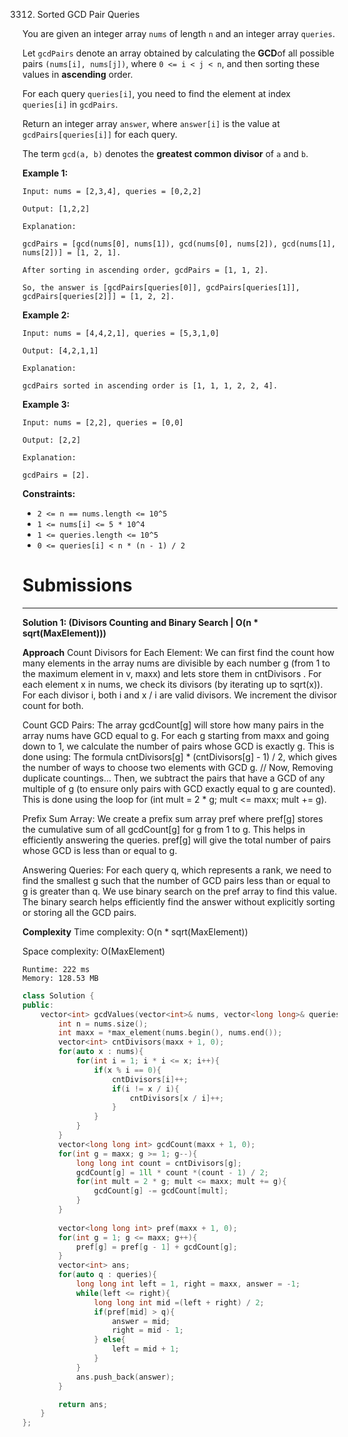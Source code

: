 3312. Sorted GCD Pair Queries

You are given an integer array `nums` of length `n` and an integer array `queries`.

Let `gcdPairs` denote an array obtained by calculating the **GCD**of all possible pairs `(nums[i], nums[j])`, where `0 <= i < j < n`, and then sorting these values in **ascending** order.

For each query `queries[i]`, you need to find the element at index `queries[i]` in `gcdPairs`.

Return an integer array `answer`, where `answer[i]` is the value at `gcdPairs[queries[i]]` for each query.

The term `gcd(a, b)` denotes the **greatest common divisor** of `a` and `b`.

 

**Example 1:**
```
Input: nums = [2,3,4], queries = [0,2,2]

Output: [1,2,2]

Explanation:

gcdPairs = [gcd(nums[0], nums[1]), gcd(nums[0], nums[2]), gcd(nums[1], nums[2])] = [1, 2, 1].

After sorting in ascending order, gcdPairs = [1, 1, 2].

So, the answer is [gcdPairs[queries[0]], gcdPairs[queries[1]], gcdPairs[queries[2]]] = [1, 2, 2].
```

**Example 2:**
```
Input: nums = [4,4,2,1], queries = [5,3,1,0]

Output: [4,2,1,1]

Explanation:

gcdPairs sorted in ascending order is [1, 1, 1, 2, 2, 4].
```

**Example 3:**
```
Input: nums = [2,2], queries = [0,0]

Output: [2,2]

Explanation:

gcdPairs = [2].
```
 

**Constraints:**

* `2 <= n == nums.length <= 10^5`
* `1 <= nums[i] <= 5 * 10^4`
* `1 <= queries.length <= 10^5`
* `0 <= queries[i] < n * (n - 1) / 2`

# Submissions
---
**Solution 1: (Divisors Counting and Binary Search | O(n * sqrt(MaxElement)))**

__Approach__
Count Divisors for Each Element:
We can first find the count how many elements in the array nums are divisible by each number g (from 1 to the maximum element in v, maxx) and lets store them in cntDivisors .
For each element x in nums, we check its divisors (by iterating up to sqrt(x)). For each divisor i, both i and x / i are valid divisors. We increment the divisor count for both.

Count GCD Pairs:
The array gcdCount[g] will store how many pairs in the array nums have GCD equal to g.
For each g starting from maxx and going down to 1, we calculate the number of pairs whose GCD is exactly g. This is done using:
The formula cntDivisors[g] * (cntDivisors[g] - 1) / 2, which gives the number of ways to choose two elements with GCD g.
// Now, Removing duplicate countings...
Then, we subtract the pairs that have a GCD of any multiple of g (to ensure only pairs with GCD exactly equal to g are counted).
This is done using the loop for (int mult = 2 * g; mult <= maxx; mult += g).

Prefix Sum Array:
We create a prefix sum array pref where pref[g] stores the cumulative sum of all gcdCount[g] for g from 1 to g. This helps in efficiently answering the queries.
pref[g] will give the total number of pairs whose GCD is less than or equal to g.

Answering Queries:
For each query q, which represents a rank, we need to find the smallest g such that the number of GCD pairs less than or equal to g is greater than q.
We use binary search on the pref array to find this value. The binary search helps efficiently find the answer without explicitly sorting or storing all the GCD pairs.

__Complexity__
Time complexity:
O(n * sqrt(MaxElement))

Space complexity:
O(MaxElement)

```
Runtime: 222 ms
Memory: 128.53 MB
```
```c++
class Solution {
public:
    vector<int> gcdValues(vector<int>& nums, vector<long long>& queries) {
        int n = nums.size();
        int maxx = *max_element(nums.begin(), nums.end());
        vector<int> cntDivisors(maxx + 1, 0);
        for(auto x : nums){
            for(int i = 1; i * i <= x; i++){
                if(x % i == 0){
                    cntDivisors[i]++;
                    if(i != x / i){
                        cntDivisors[x / i]++;
                    }
                }
            }
        }
        vector<long long int> gcdCount(maxx + 1, 0);
        for(int g = maxx; g >= 1; g--){
            long long int count = cntDivisors[g];
            gcdCount[g] = 1ll * count *(count - 1) / 2;
            for(int mult = 2 * g; mult <= maxx; mult += g){
                gcdCount[g] -= gcdCount[mult];
            }
        }
        
        vector<long long int> pref(maxx + 1, 0);
        for(int g = 1; g <= maxx; g++){
            pref[g] = pref[g - 1] + gcdCount[g];
        }
        vector<int> ans;
        for(auto q : queries){
            long long int left = 1, right = maxx, answer = -1;
            while(left <= right){
                long long int mid =(left + right) / 2;
                if(pref[mid] > q){
                    answer = mid;
                    right = mid - 1;
                } else{
                    left = mid + 1;
                }
            }
            ans.push_back(answer);
        }

        return ans;
    }
};

```
